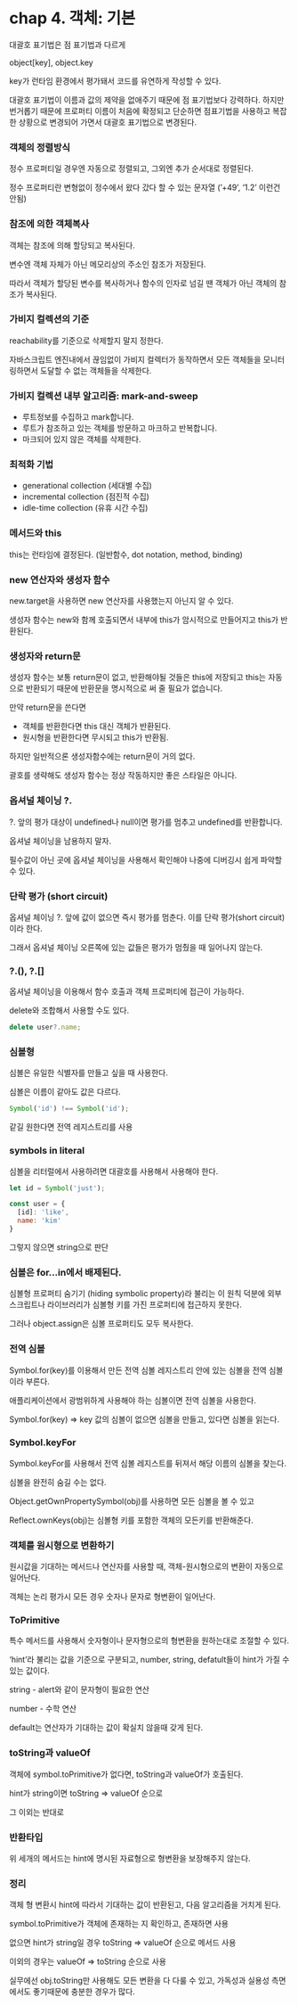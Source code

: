 # chap 4. 객체: 기본

대괄호 표기법은 점 표기법과 다르게 

object[key], object.key

key가 런타임 환경에서 평가돼서 코드를 유연하게 작성할 수 있다.

대괄호 표기법이 이름과 값의 제약을 없애주기 때문에 점 표기법보다 강력하다. 하지만 번거롭기 때문에 프로퍼티 이름이 처음에 확정되고 단순하면 점표기법을 사용하고 복잡한 상황으로 변경되어 가면서 대괄호 표기법으로 변경된다.

### 객체의 정렬방식

정수 프로퍼티일 경우엔 자동으로 정렬되고, 그외엔 추가 순서대로 정렬된다.

정수 프로퍼티란 변형없이 정수에서 왔다 갔다 할 수 있는 문자열 (’+49’, ‘1.2’ 이런건 안됨)


### 참조에 의한 객체복사

객체는 참조에 의해 할당되고 복사된다.

변수엔 객체 자체가 아닌 메모리상의 주소인 참조가 저장된다.

따라서 객체가 할당된 변수를 복사하거나 함수의 인자로 넘길 땐 객체가 아닌 객체의 참조가 복사된다.


### 가비지 컬렉션의 기준

reachability를 기준으로 삭제할지 말지 정한다.

자바스크립트 엔진내에서 끊임없이 가비지 컬렉터가 동작하면서 모든 객체들을 모니터링하면서 도달할 수 없는 객체들을 삭제한다.

### 가비지 컬렉션 내부 알고리즘: mark-and-sweep

- 루트정보를 수집하고 mark합니다.
- 루트가 참조하고 있는 객체를 방문하고 마크하고 반복합니다.
- 마크되어 있지 않은 객체를 삭제한다.

### 최적화 기법

- generational collection (세대별 수집)
- incremental collection (점진적 수집)
- idle-time collection (유휴 시간 수집)

### 메서드와 this

this는 런타임에 결정된다. (일반함수, dot notation, method, binding)

### new 연산자와 생성자 함수

new.target을 사용하면 new 연산자를 사용했는지 아닌지 알 수 있다.

생성자 함수는 new와 함께 호출되면서 내부에 this가 암시적으로 만들어지고 this가 반환된다.

### 생성자와 return문

생성자 함수는 보통 return문이 없고, 반환해야될 것들은 this에 저장되고 this는 자동으로 반환되기 때문에 반환문을 명시적으로 써 줄 필요가 없습니다.

만약 return문을 쓴다면

- 객체를 반환한다면 this 대신 객체가 반환된다.
- 원시형을 반환한다면 무시되고 this가 반환됨.

하지만 일반적으론 생성자함수에는 return문이 거의 없다.

괄호를 생략해도 생성자 함수는 정상 작동하지만 좋은 스타일은 아니다.

### 옵셔널 체이닝 ?.

?. 앞의 평가 대상이 undefined나 null이면 평가를 멈추고 undefined를 반환합니다.

옵셔널 체이닝을 남용하지 말자.

필수값이 아닌 곳에 옵셔널 체이닝을 사용해서 확인해야 나중에 디버깅시 쉽게 파악할 수 있다.

### 단락 평가 (short circuit)

옵셔널 체이닝 ?. 앞에 값이 없으면 즉시 평가를 멈춘다. 이를 단락 평가(short circuit)이라 한다.

그래서 옵셔널 체이닝 오른쪽에 있는 값들은 평가가 멈췄을 때 일어나지 않는다.

### ?.(), ?.[]

옵셔널 체이닝을 이용해서 함수 호출과 객체 프로퍼티에 접근이 가능하다.

delete와 조합해서 사용할 수도 있다.

```jsx
delete user?.name;
```

### 심볼형

심볼은 유일한 식별자를 만들고 싶을 때 사용한다.

심볼은 이름이 같아도 값은 다르다. 

```jsx
Symbol('id') !== Symbol('id');
```

 같길 원한다면 전역 레지스트리를 사용

### symbols in literal

심볼을 리터럴에서 사용하려면 대괄호를 사용해서 사용해야 한다.

```jsx
let id = Symbol('just');

const user = {
  [id]: 'like',
  name: 'kim'
}
```

그렇지 않으면 string으로 판단

### 심볼은 for…in에서 배제된다.

심볼형 프로퍼티 숨기기 (hiding symbolic property)라 불리는 이 원칙 덕분에 외부 스크립트나 라이브러리가 심볼형 키를 가진 프로퍼티에 접근하지 못한다. 

그러나 object.assign은 심볼 프로퍼티도 모두 복사한다.

### 전역 심볼

Symbol.for(key)를 이용해서 만든 전역 심볼 레지스트리 안에 있는 심볼을 전역 심볼이라 부른다.

애플리케이션에서 광범위하게 사용해야 하는 심볼이면 전역 심볼을 사용한다.

Symbol.for(key) ⇒ key 값의 심볼이 없으면 심볼을 만들고, 있다면 심볼을 읽는다.

### Symbol.keyFor

Symbol.keyFor를 사용해서 전역 심볼 레지스트를 뒤져서 해당 이름의 심볼을 찾는다.

심볼을 완전히 숨길 수는 없다.

Object.getOwnPropertySymbol(obj)를 사용하면 모든 심볼을 볼 수 있고

Reflect.ownKeys(obj)는 심볼형 키를 포함한 객체의 모든키를 반환해준다.

### 객체를 원시형으로 변환하기

원시값을 기대하는 메서드나 연산자를 사용할 때, 객체-원시형으로의 변환이 자동으로 일어난다.

객체는 논리 평가시 모든 경우 숫자나 문자로 형변환이 일어난다.

### ToPrimitive

특수 메서드를 사용해서 숫자형이나 문자형으로의 형변환을 원하는대로 조절할 수 있다.

‘hint’라 불리는 값을 기준으로 구분되고,  number, string, defatult들이 hint가 가질 수 있는 값이다.

string - alert와 같이 문자형이 필요한 연산

number - 수학 연산

default는 연산자가 기대하는 값이 확실치 않을때 갖게 된다.

### toString과 valueOf

객체에 symbol.toPrimitive가 없다면, toString과 valueOf가 호출된다.

hint가 string이면 toString ⇒ valueOf 순으로

그 이외는 반대로

### 반환타입

위 세개의 메서드는 hint에 명시된 자료형으로 형변환을 보장해주지 않는다.

### 정리

객체 형 변환시 hint에 따라서 기대하는 값이 반환된고, 다음 알고리즘을 거치게 된다.

symbol.toPrimitive가 객체에 존재하는 지 확인하고, 존재하면 사용

없으면 hint가 string일 경우 toString ⇒ valueOf 순으로 메서드 사용

이외의 경우는 valueOf ⇒ toString 순으로 사용

실무에선 obj.toString만 사용해도 모든 변환을 다 다룰 수 있고, 가독성과 실용성 측면에서도 좋기때문에 충분한 경우가 많다.
